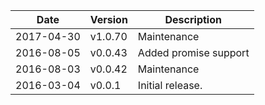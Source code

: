 | Date        | Version | Description |
| ----------- | ------- | ----------- |
| 2017-04-30  | v1.0.70 | Maintenance |
| 2016-08-05  | v0.0.43 | Added promise support |
| 2016-08-03  | v0.0.42 | Maintenance |
| 2016-03-04  | v0.0.1  | Initial release. |
